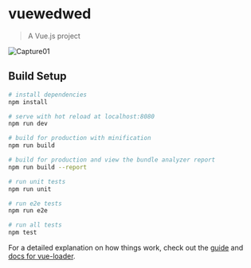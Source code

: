 # vuewedwed

> A Vue.js project
> 
![Capture01](https://user-images.githubusercontent.com/55387327/110961104-0488e680-8382-11eb-9c20-e38868cbd981.PNG)


## Build Setup


``` bash
# install dependencies
npm install

# serve with hot reload at localhost:8080
npm run dev

# build for production with minification
npm run build

# build for production and view the bundle analyzer report
npm run build --report

# run unit tests
npm run unit

# run e2e tests
npm run e2e

# run all tests
npm test
```

For a detailed explanation on how things work, check out the [guide](http://vuejs-templates.github.io/webpack/) and [docs for vue-loader](http://vuejs.github.io/vue-loader).
